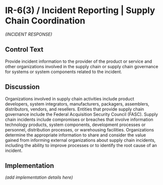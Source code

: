 # IR-6(3) / Incident Reporting | Supply Chain Coordination

_(INCIDENT RESPONSE)_

## Control Text

Provide incident information to the provider of the product or service and other organizations involved in the supply chain or supply chain governance for systems or system components related to the incident.

## Discussion

Organizations involved in supply chain activities include product developers, system integrators, manufacturers, packagers, assemblers, distributors, vendors, and resellers. Entities that provide supply chain governance include the Federal Acquisition Security Council (FASC). Supply chain incidents include compromises or breaches that involve information technology products, system components, development processes or personnel, distribution processes, or warehousing facilities. Organizations determine the appropriate information to share and consider the value gained from informing external organizations about supply chain incidents, including the ability to improve processes or to identify the root cause of an incident.

## Implementation

_(add implementation details here)_
